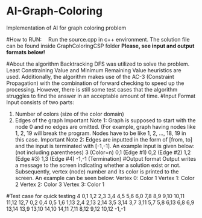# AI-Graph-Coloring
Implementation of AI for graph coloring problem


#How to RUN:
 Run the source.cpp in c++ environment. The solution file can be found inside GraphColoringCSP folder
 **Please, see input and output formats below!**

#About the algorithm
	Backtracking DFS was utilized to solve the problem. Least Constraining Value and Minimum Remaining Value heuristics are used. Additionally, the algorithm makes use of the AC-3 (Constraint Propagation) with the combination of forward checking to speed up the processing. However, there is still some test cases that the algorithm struggles to find the answer in an acceptable amount of time.
#Input Format
	Input consists of two parts:
1)	Number of colors (size of the color domain)
2)	Edges of the graph
Important Note 1: Graph is supposed to start with the node 0 and no edges are omitted. (For example, graph having nodes like 1, 2, 19 will break the program. Nodes have to be like 1, 2, …, 18, 19 in this case.
Important Note 2: Edges are inputted in the form of [from, to] and the input is terminated with [-1,-1]. An example input is given below: (not including parentheses)
3 (Color=n)
0,1 (Edge #1)
0,2 (Edge #2)
1,2 (Edge #3)
1,3 (Edge #4)
-1,-1 (Termination)
#Output format
	Output writes a message to the screen indicating whether a solution exist or not. Subsequently, vertex (node) number and its color is printed to the screen. An example can be seen below:
Vertex 0: Color 1
Vertex 1: Color 2
Vertex 2: Color 3
Vertex 3: Color 1
	
 
#Test case for quick testing
4
0,1
1,2
2,3
3,4
4,5
5,6
6,0
7,8
8,9
9,10
10,11
11,12
12,7
0,2
0,4
0,5
1,6
1,13
2,4
2,13
2,14
3,5
3,14
3,7
3,11
5,7
5,8
6,13
6,8
6,9
13,14
13,9
13,10
14,10
14,11
7,11
8,12
9,12
10,12
-1,-1
